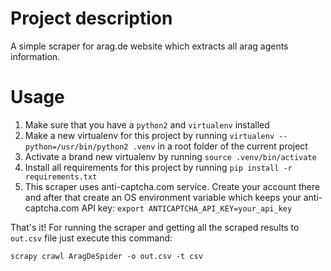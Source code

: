 # Project description
A simple scraper for arag.de website which extracts all arag agents information.

# Usage
1. Make sure that you have a `python2` and `virtualenv` installed
2. Make a new virtualenv for this project by running `virtualenv --python=/usr/bin/python2 .venv` in a root folder of the current project
3. Activate a brand new virtualenv by running `source .venv/bin/activate`
4. Install all requirements for this project by running `pip install -r requirements.txt`
5. This scraper uses anti-captcha.com service. Create your account there and after that create an OS environment variable which keeps your anti-captcha.com API key: `export ANTICAPTCHA_API_KEY=your_api_key`

That's it! For running the scraper and getting all the scraped results to `out.csv` file just execute this command:
```
scrapy crawl AragDeSpider -o out.csv -t csv
```
